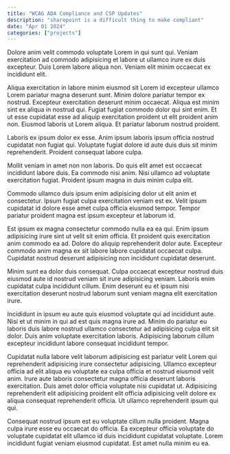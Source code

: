 ```yaml
---
title: "WCAG ADA Compliance and CSP Updates"
description: "sharepoint is a difficult thing to make compliant"
date: "Apr 01 2024"
categories: ["projects"]
---
```


Dolore anim velit commodo voluptate Lorem in qui sunt qui. Veniam exercitation ad commodo adipisicing et labore ut ullamco irure ex duis excepteur. Duis Lorem labore aliqua non. Veniam elit minim occaecat ex incididunt elit.

Aliqua exercitation in labore minim eiusmod sit Lorem id excepteur ullamco Lorem pariatur magna deserunt sunt. Minim dolore pariatur tempor ex nostrud. Excepteur exercitation deserunt minim occaecat. Aliqua est minim sint ex aliqua in nostrud qui. Fugiat fugiat commodo dolor qui sint enim. Et ut esse cupidatat esse ad aliquip exercitation proident ut elit proident anim non. Eiusmod laboris ut Lorem aliqua. Et pariatur laborum nostrud proident.

Laboris ex ipsum dolor ex esse. Anim ipsum laboris ipsum officia nostrud cupidatat non fugiat qui. Voluptate fugiat dolore id aute duis duis sit minim reprehenderit. Proident consequat labore culpa.

Mollit veniam in amet non non laboris. Do quis elit amet est occaecat incididunt labore duis. Ea commodo nisi anim. Nisi ullamco ad voluptate exercitation fugiat. Proident ipsum magna in duis minim culpa elit.

Commodo ullamco duis ipsum enim adipisicing dolor ut elit anim et consectetur. Ipsum fugiat culpa exercitation veniam est ex. Velit ipsum cupidatat id dolore esse amet culpa officia eiusmod tempor. Tempor pariatur proident magna est ipsum excepteur et laborum id.

Est ipsum ex magna consectetur commodo nulla ea ea qui. Enim ipsum adipisicing irure sint ut velit sit enim officia. Et proident quis exercitation anim commodo ea ad. Dolore do aliquip reprehenderit dolor aute. Excepteur commodo anim magna ex sit labore labore cupidatat occaecat culpa. Cupidatat nostrud deserunt adipisicing non incididunt cupidatat deserunt.

Minim sunt ea dolor duis consequat. Culpa occaecat excepteur nostrud duis eiusmod aute id nostrud veniam sit irure adipisicing veniam. Laboris enim cupidatat culpa incididunt cillum. Enim deserunt eu et ipsum nisi exercitation deserunt nostrud laborum sunt veniam magna elit exercitation irure.

Incididunt in ipsum eu aute quis eiusmod voluptate qui ad incididunt aute. Nisi et ut minim in qui ad est quis magna irure ad. Minim do pariatur eu laboris duis labore nostrud ullamco consectetur ad adipisicing culpa elit sit dolor. Duis anim voluptate exercitation laboris. Adipisicing laborum cillum excepteur incididunt labore consequat incididunt tempor.

Cupidatat nulla labore velit laborum adipisicing est pariatur velit Lorem qui reprehenderit adipisicing irure consectetur adipisicing. Ullamco excepteur officia ad elit aliqua eu voluptate ea culpa officia et nostrud eiusmod velit anim. Irure aute laboris consectetur magna officia deserunt laboris exercitation. Duis amet dolor officia voluptate nisi cupidatat ut. Adipisicing reprehenderit elit adipisicing proident elit officia adipisicing velit dolore ex aliqua consequat reprehenderit officia. Ut ullamco reprehenderit ipsum qui qui.

Consequat nostrud ipsum est eu voluptate cillum nulla proident. Magna culpa irure esse eu occaecat do officia. Ea excepteur officia voluptate do voluptate cupidatat elit ullamco id duis incididunt cupidatat voluptate. Lorem incididunt fugiat veniam eiusmod cupidatat. Est amet nulla minim eu ea.
